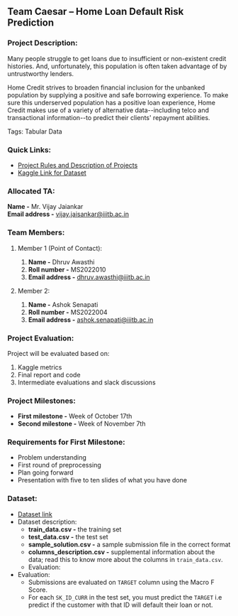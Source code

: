 ## Team Caesar – Home Loan Default Risk Prediction 
  
  
### Project Description:
Many people struggle to get loans due to insufficient or non-existent credit histories. And, unfortunately, this population is often taken advantage of by untrustworthy lenders. 

Home Credit strives to broaden financial inclusion for the unbanked population by supplying a positive and safe borrowing experience. To make sure this underserved population has a positive loan experience, Home Credit makes use of a variety of alternative data--including telco and transactional information--to predict their clients' repayment abilities. 

Tags: Tabular Data  
  
  
### Quick Links:
- [Project Rules and Description of Projects](https://docs.google.com/document/d/12uzoeAaKx6GcpCnKcnbjeYEB-_U1J5ddhh8_xT6C4c4/edit)
- [Kaggle Link for Dataset](https://www.kaggle.com/competitions/ai511-homeloan-2022)
  
  
### Allocated TA:
**Name -** Mr. Vijay Jaiankar  
**Email address -** vijay.jaisankar@iiitb.ac.in  
  
### Team Members: 
1. Member 1 (Point of Contact):  
   1. **Name -** Dhruv Awasthi
   2. **Roll number -** MS2022010
   3. **Email address -** dhruv.awasthi@iiitb.ac.in

2. Member 2:
   1. **Name -** Ashok Senapati
   2. **Roll number -** MS2022004 
   3. **Email address -** ashok.senapati@iiitb.ac.in 
  

### Project Evaluation:
Project will be evaluated based on:
1. Kaggle metrics
2. Final report and code
3. Intermediate evaluations and slack discussions
  
### Project Milestones:
- **First milestone -** Week of October 17th
- **Second milestone -** Week of November 7th  

  
### Requirements for First Milestone:
- Problem understanding
- First round of preprocessing
- Plan going forward
- Presentation with five to ten slides of what you have done
  
  
### Dataset:
- [Dataset link](https://www.kaggle.com/competitions/ai511-homeloan-2022/data)
- Dataset description:  
  - **train_data.csv -** the training set
  - **test_data.csv -** the test set
  - **sample_solution.csv -** a sample submission file in the correct format
  - **columns_description.csv -** supplemental information about the data; read this to know more about the columns in `train_data.csv`.
  - Evaluation:
- Evaluation:
  - Submissions are evaluated on `TARGET` column using the Macro F Score. 
  - For each `SK_ID_CURR` in the test set, you must predict the `TARGET` i.e predict if the customer with that ID will default their loan or not.


